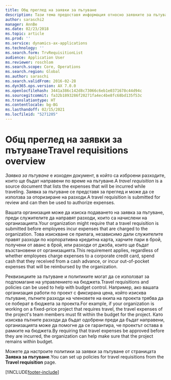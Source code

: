```yaml
---
title: Общ преглед на заявки за пътуване
description: Тази тема предоставя информация относно заявките за пътуване. Документите за пътуване планират пътни разходи.
author: saraschi2
manager: AnnBe
ms.date: 02/23/2018
ms.topic: article
ms.prod: ''
ms.service: dynamics-ax-applications
ms.technology: ''
ms.search.form: TrvRequisitionList
audience: Application User
ms.reviewer: roschlom
ms.search.scope: Core, Operations
ms.search.region: Global
ms.author: saraschi
ms.search.validFrom: 2016-02-28
ms.dyn365.ops.version: AX 7.0.0
ms.openlocfilehash: 3441a386c142d8c73066c6eb1e0371678c44d94c
ms.sourcegitcommit: fa32b1893286f20271fa4ec4be8fc68bd135f53c
ms.translationtype: HT
ms.contentlocale: bg-BG
ms.lasthandoff: 02/15/2021
ms.locfileid: "5271205"
---
```

# <a name="travel-requisitions-overview"></a><span data-ttu-id="3fff8-104">Общ преглед на заявки за пътуване</span><span class="sxs-lookup"><span data-stu-id="3fff8-104">Travel requisitions overview</span></span>

<span data-ttu-id="3fff8-105">*Заявка за пътуване* е изходен документ, в който са изброени разходите, които ще бъдат направени по време на пътуване.</span><span class="sxs-lookup"><span data-stu-id="3fff8-105">A *travel requisition* is a source document that lists the expenses that will be incurred while traveling.</span></span> <span data-ttu-id="3fff8-106">Заявка за пътуване се представя за преглед и може да се използва за оторизиране на разходи.</span><span class="sxs-lookup"><span data-stu-id="3fff8-106">A travel requisition is submitted for review and can then be used to authorize expenses.</span></span>

<span data-ttu-id="3fff8-107">Вашата организация може да изиска подаването на заявка за пътуване, преди служителите да направят разходи, които са начислени на организацията.</span><span class="sxs-lookup"><span data-stu-id="3fff8-107">Your organization might require that a travel requisition is submitted before employees incur expenses that are charged to the organization.</span></span> <span data-ttu-id="3fff8-108">Това изискване се прилага, независимо дали служителите правят разходи по корпоративна кредитна карта, харчите пари в брой, получени от аванс в брой, или разходи от джоба, които ще бъдат възстановени от организацията.</span><span class="sxs-lookup"><span data-stu-id="3fff8-108">This requirement applies, regardless of whether employees charge expenses to a corporate credit card, spend cash that they received from a cash advance, or incur out-of-pocket expenses that will be reimbursed by the organization.</span></span>

<span data-ttu-id="3fff8-109">Реквизициите за пътуване и политиките могат да се използват за подпомагане на управлението на бюджета.</span><span class="sxs-lookup"><span data-stu-id="3fff8-109">Travel requisitions and policies can be used to help with budget control.</span></span> <span data-ttu-id="3fff8-110">Например, ако вашата организация работи по проект с фиксирана цена, който изисква пътуване, пътните разходи на членовете на екипа на проекта трябва да се поберат в бюджета за проекта.</span><span class="sxs-lookup"><span data-stu-id="3fff8-110">For example, if your organization is working on a fixed-price project that requires travel, the travel expenses of the project's team members must fit within the budget for the project.</span></span> <span data-ttu-id="3fff8-111">Като изисква пътните разходи да бъдат одобрени преди да бъдат направени, организацията може да помогне да се гарантира, че проектът остава в рамките на бюджета.</span><span class="sxs-lookup"><span data-stu-id="3fff8-111">By requiring that travel expenses be approved before they are incurred, the organization can help make sure that the project remains within budget.</span></span>

<span data-ttu-id="3fff8-112">Можете да настроите политики за заявки за пътуване от страницата **Заявка за пътуване**.</span><span class="sxs-lookup"><span data-stu-id="3fff8-112">You can set up policies for travel requisitions from the **Travel requisition** page.</span></span>


[!INCLUDE[footer-include](../includes/footer-banner.md)]